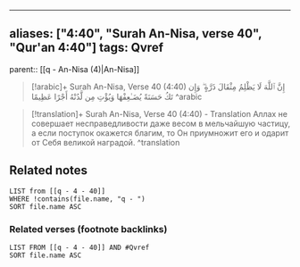 
---
aliases: ["4:40", "Surah An-Nisa, verse 40", "Qur'an 4:40"]
tags: Qvref
---

parent:: [[q - An-Nisa (4)|An-Nisa]]

> [!arabic]+ Surah An-Nisa, Verse 40 (4:40)
> <span class="quran-arabic">إِنَّ ٱللَّهَ لَا يَظْلِمُ مِثْقَالَ ذَرَّةٍ ۖ وَإِن تَكُ حَسَنَةً يُضَـٰعِفْهَا وَيُؤْتِ مِن لَّدُنْهُ أَجْرًا عَظِيمًا</span>
^arabic

> [!translation]+ Surah An-Nisa, Verse 40 (4:40) - Translation
> Аллах не совершает несправедливости даже весом в мельчайшую частицу, а если поступок окажется благим, то Он приумножит его и одарит от Себя великой наградой.
^translation



## Related notes
```dataview
LIST from [[q - 4 - 40]]
WHERE !contains(file.name, "q - ")
SORT file.name ASC
```

### Related verses (footnote backlinks)
```dataview
LIST FROM [[q - 4 - 40]] AND #Qvref
SORT file.name ASC
```

